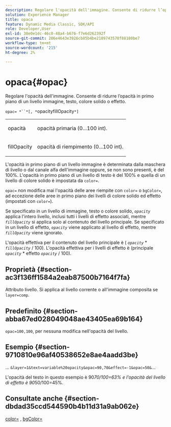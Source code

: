 ```yaml
---
description: Regolare l'opacità dell'immagine. Consente di ridurre l’opacità in primo piano di un livello immagine, testo, colore solido o effetto.
solution: Experience Manager
title: opaca
feature: Dynamic Media Classic, SDK/API
role: Developer,User
exl-id: 38e0e1dc-46c0-48a4-b676-f7e6d262392f
source-git-commit: 206e4643e3926cb85b4be2189743578f88180be7
workflow-type: tm+mt
source-wordcount: '215'
ht-degree: 2%

---
```


# opaca{#opac}

Regolare l&#39;opacità dell&#39;immagine. Consente di ridurre l’opacità in primo piano di un livello immagine, testo, colore solido o effetto.

`opac= *``*[, *`opacityfillOpacity`*]`

<table id="simpletable_DA4B5D86C496480886FADB284AD6047F"> 
 <tr class="strow"> 
  <td class="stentry"> <p><span class="varname"> opacità</span> </p> </td> 
  <td class="stentry"> <p>opacità primaria (0...100 int). </p></td> 
 </tr> 
 <tr class="strow"> 
  <td class="stentry"> <p><span class="varname"> fillOpacity</span> </p></td> 
  <td class="stentry"> <p>opacità di riempimento (0...100 int). </p></td> 
 </tr> 
</table>

L&#39;opacità in primo piano di un livello immagine è determinata dalla maschera di livello o dal canale alfa dell&#39;immagine oppure, se non sono presenti, è del 100%. L&#39;opacità in primo piano di un livello di testo è del 100% e quella di un livello di colore solido è impostata da `color=`.

`opac=` non modifica mai l&#39;opacità delle aree riempite con  `color=` o  `bgColor=`, ad eccezione delle aree in primo piano dei livelli di colore solido ed effetto (impostati con  `color=`).

Se specificato in un livello di immagine, testo o colore solido, *`opacity`* applica l&#39;intero livello, inclusi tutti i livelli di effetto associati, mentre *`fillOpacity`* si applica solo al contenuto del livello principale. Se specificato in un livello di effetto, *`opacity`* viene applicato al livello di effetto, mentre *`fillOpacity`* viene ignorato.

L&#39;opacità effettiva per il contenuto del livello principale è ( *`opacity`* * *`fillOpacity`* / 100). L&#39;opacità effettiva per i livelli di effetto è (principale *`opacity`* * effetto *`opacity`* / 100).

## Proprietà {#section-ac3f136ff1584a2eab87500b7164f7fa}

Attributo livello. Si applica al livello corrente o all&#39;immagine composita se `layer=comp`.

## Predefinito {#section-abba67ed028049048ae43405ea69b164}

`opac=100,100`, per nessuna modifica nell&#39;opacità del livello.

## Esempio {#section-9710810e96af40538652e8ae4aadd3be}

... `&layer=1&text=variable%20opacity&opac=90,70&effect=-1&opac=50&`...

L&#39;opacità del testo in questo esempio è 90*70/100=63% e l&#39;opacità del livello di effetto è 90*50/100=45%.

## Consultate anche {#section-dbdad35ccd544590b4b11d31a9ab062e}

[color=](/help/aem-is-ir-api/is-api/http-ref/image-serving-api-ref/c-http-protocol-reference/c-data-types/r-is-http-color.md) ,  [bgColor=](../../../../../is-api/http-ref/image-serving-api-ref/c-http-protocol-reference/c-command-reference/r-bgcolor.md#reference-441371ba4ef54fe781887c5ae448f6ab)
